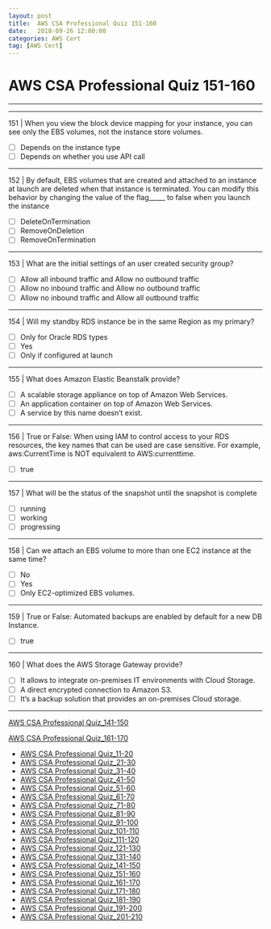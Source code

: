 ```yaml
---
layout: post 
title:  AWS CSA Professional Quiz 151-160 
date:   2018-09-26 12:00:00
categories: AWS Cert
tag: [AWS Cert]
---
```


AWS CSA Professional Quiz 151-160 
====
-----
-----
151 | When you view the block device mapping for your instance, you can see only the EBS volumes, not the instance store volumes.

  - [ ] Depends on the instance type
  - [ ] Depends on whether you use API call

 ---------- 

152 | By default, EBS volumes that are created and attached to an instance at launch are deleted when that instance is terminated. You can modify this behavior by changing the value of the flag_____ to false when you launch
the instance

  - [ ] DeleteOnTermination
  - [ ] RemoveOnDeletion
  - [ ] RemoveOnTermination

 ---------- 

153 | What are the initial settings of an user created security group?

  - [ ] Allow all inbound traffic and Allow no outbound traffic
  - [ ] Allow no inbound traffic and Allow no outbound traffic
  - [ ] Allow no inbound traffic and Allow all outbound traffic

 ---------- 

154 | Will my standby RDS instance be in the same Region as my primary?

  - [ ] Only for Oracle RDS types
  - [ ] Yes
  - [ ] Only if configured at launch

 ---------- 

155 | What does Amazon Elastic Beanstalk provide?

  - [ ] A scalable storage appliance on top of Amazon Web Services.
  - [ ] An application container on top of Amazon Web Services.
  - [ ] A service by this name doesn’t exist.

 ---------- 

156 | True or False: When using IAM to control access to your RDS resources, the key names that can be used are case sensitive. For example,
aws:CurrentTime is NOT equivalent to AWS:currenttime.

  - [ ] true

 ---------- 

157 | What will be the status of the snapshot until the snapshot is complete

  - [ ] running
  - [ ] working
  - [ ] progressing

 ---------- 

158 | Can we attach an EBS volume to more than one EC2 instance at the same time?

  - [ ] No
  - [ ] Yes
  - [ ] Only EC2-optimized EBS volumes.

 ---------- 

159 | True or False: Automated backups are enabled by default for a new DB Instance.

  - [ ] true

 ---------- 

160 | What does the AWS Storage Gateway provide?

  - [ ] It allows to integrate on-premises IT environments with Cloud Storage.
  - [ ] A direct encrypted connection to Amazon S3.
  - [ ] It’s a backup solution that provides an on-premises Cloud storage.

 ---------- 
[AWS CSA Professional Quiz_141-150](AWS_CSA_Professional_Quiz_141-150.md)

[AWS CSA Professional Quiz_161-170](AWS_CSA_Professional_Quiz_161-170.md)

  * [AWS CSA Professional Quiz_11-20](AWS_CSA_Professional_Quiz_11-20.md)
  * [AWS CSA Professional Quiz_21-30](AWS_CSA_Professional_Quiz_21-30.md)
  * [AWS CSA Professional Quiz_31-40](AWS_CSA_Professional_Quiz_31-40.md)
  * [AWS CSA Professional Quiz_41-50](AWS_CSA_Professional_Quiz_41-50.md)
  * [AWS CSA Professional Quiz_51-60](AWS_CSA_Professional_Quiz_51-60.md)
  * [AWS CSA Professional Quiz_61-70](AWS_CSA_Professional_Quiz_61-70.md)
  * [AWS CSA Professional Quiz_71-80](AWS_CSA_Professional_Quiz_71-80.md)
  * [AWS CSA Professional Quiz_81-90](AWS_CSA_Professional_Quiz_81-90.md)
  * [AWS CSA Professional Quiz_91-100](AWS_CSA_Professional_Quiz_91-100.md)
  * [AWS CSA Professional Quiz_101-110](AWS_CSA_Professional_Quiz_101-110.md)
  * [AWS CSA Professional Quiz_111-120](AWS_CSA_Professional_Quiz_111-120.md)
  * [AWS CSA Professional Quiz_121-130](AWS_CSA_Professional_Quiz_121-130.md)
  * [AWS CSA Professional Quiz_131-140](AWS_CSA_Professional_Quiz_131-140.md)
  * [AWS CSA Professional Quiz_141-150](AWS_CSA_Professional_Quiz_141-150.md)
  * [AWS CSA Professional Quiz_151-160](AWS_CSA_Professional_Quiz_151-160.md)
  * [AWS CSA Professional Quiz_161-170](AWS_CSA_Professional_Quiz_161-170.md)
  * [AWS CSA Professional Quiz_171-180](AWS_CSA_Professional_Quiz_171-180.md)
  * [AWS CSA Professional Quiz_181-190](AWS_CSA_Professional_Quiz_181-190.md)
  * [AWS CSA Professional Quiz_191-200](AWS_CSA_Professional_Quiz_191-200.md)
  * [AWS CSA Professional Quiz_201-210](AWS_CSA_Professional_Quiz_201-210.md)
